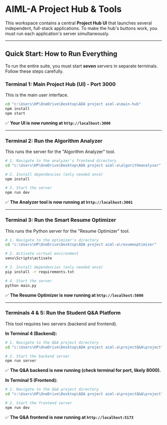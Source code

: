# AIML-A Project Hub & Tools

This workspace contains a central **Project Hub UI** that launches several independent, full-stack applications. To make the hub's buttons work, you must run each application's server simultaneously.

---

## Quick Start: How to Run Everything

To run the entire suite, you must start **seven** servers in separate terminals. Follow these steps carefully.

### Terminal 1: Main Project Hub (UI) - Port 3000

This is the main user interface.
```sh
cd "c:\Users\HP\OneDrive\Desktop\ADA project aiml-a\main-hub"
npm install
npm start
```
✅ **Your UI is now running at `http://localhost:3000`**

---

### Terminal 2: Run the Algorithm Analyzer

This runs the server for the "Algorithm Analyzer" tool.
```sh
# 1. Navigate to the analyzer's frontend directory
cd "c:\Users\HP\OneDrive\Desktop\ADA project aiml-a\algorithmanalyser"

# 2. Install dependencies (only needed once)
npm install

# 3. Start the server
npm run dev
```
✅ **The Analyzer tool is now running at `http://localhost:3001`**

---

### Terminal 3: Run the Smart Resume Optimizer

This runs the Python server for the "Resume Optimizer" tool.
```sh
# 1. Navigate to the optimizer's directory
cd "c:\Users\HP\OneDrive\Desktop\ADA project aiml-a\resumeoptimiser"

# 2. Activate virtual environment
venv\Scripts\activate

# 3. Install dependencies (only needed once)
pip install -r requirements.txt

# 4. Start the server
python main.py
```
✅ **The Resume Optimizer is now running at `http://localhost:5000`**

---

### Terminals 4 & 5: Run the Student Q&A Platform

This tool requires two servers (backend and frontend).

**In Terminal 4 (Backend):**
```sh
# 1. Navigate to the Q&A project directory
cd "c:\Users\HP\OneDrive\Desktop\ADA project aiml-a\projectQ&A\project"

# 2. Start the backend server
npm run server
```
✅ **The Q&A backend is now running (check terminal for port, likely 8000).**

**In Terminal 5 (Frontend):**
```sh
# 1. Navigate to the Q&A project directory
cd "c:\Users\HP\OneDrive\Desktop\ADA project aiml-a\projectQ&A\project"

# 2. Start the frontend server
npm run dev
```
✅ **The Q&A frontend is now running at `http://localhost:5173`**
